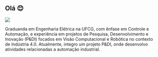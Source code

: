 
## Olá 😊
  
  <div>
  <a href="https://www.linkedin.com/in/marina-batista-64168a1a4" target="_blank"><img src="https://img.shields.io/badge/-LinkedIn-%230077B5?style=for-the-badge&logo=linkedin&logoColor=white" target="_blank"></a>

Graduanda em Engenharia Elétrica na UFCG, com ênfase em Controle e Automação, e experiência em projetos de Pesquisa, Desenvolvimento e Inovação (P&DI) focados em Visão Computacional e Robótica no contexto de Indústria 4.0.
Atualmente, integro um projeto P&DI, onde desenvolvo atividades relacionadas a automação industrial. 


</div>
